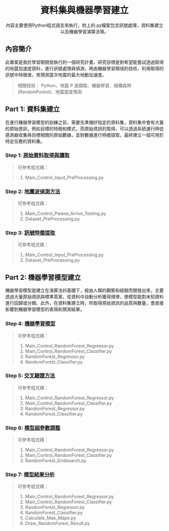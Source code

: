 <h1 align="center">
資料集與機器學習建立
</h1>
<p align = "center">
內容主要使用Python程式語言來執行，附上的.py檔案包含訊號處理，資料集建立以及機器學習演算法等。
</p>


## 內容簡介
此專案是我於學習期間發執行的一個研究計畫，研究目標是對希望能嘗試透過取得的地震加速度資料，進行訊號處理與偵測，再由機器學習領域的技術，利用取得的訊號中特徵值，來預測當次地震的最大地動加速度。

> 相關技術： Python、地震 P 波擷取、機器學習、隨機森林(RandomForest)、地震震度預測


## Part 1: 資料集建立

在進行機器學習模型的訓練之前，需要先準備好指定的資料集，資料集中會有大量的原始資訊，例如目標的特徵和模式，而原始資訊的取得，可以透過系統運行時從感測器收集與目標相關的原始數據，並對數據進行特徵提取，最終建立一個可用於特定任務的資料集。


### Step 1: [原始資料取得與讀取](src/原始資料取得與讀取.md)

> 可參考程式碼：  
> 1. Main_Control_Input_PreProcessing.py


### Step 2: [地震波偵測方法](src/地震波偵測方法.md)

> 可參考程式碼：  
> 1. Main_Control_Pwave_Arrive_Testing.py
> 2. Dataset_PreProcessing.py


### Step 3: [訊號特徵提取](src/訊號特徵提取.md)


> 可參考程式碼：  
> 1. Main_Control_Input_PreProcessing.py
> 2. Dataset_PreProcessing.py


## Part 2: 機器學習模型建立
機器學習模型是建立在演算法的基礎下，經由人類的觀察和經驗而開發出來，主要透過大量原始資訊與標準答案，從資料中自動分析獲得規律，使模型能對未知資料進行回歸或分類。此外，在資料集建立時，所取得原始資訊的品質與數量，會直接影響到機器學習模型的表現和預測結果。


### Step 4: [機器學習模型](src/機器學習模型.md)


> 可參考程式碼：  
> 1. Main_Control_RandomForest_Regressor.py
> 2. Main_Control_RandomForest_Classifier.py
> 3. RandomForest_Regressor.py
> 4. RandomForest_Classifier.py

### Step 5: [交叉驗證方法](src/交叉驗證方法.md)


> 可參考程式碼：  
> 1. Main_Control_RandomForest_Regressor.py
> 2. Main_Control_RandomForest_Classifier.py
> 3. RandomForest_Regressor.py
> 4. RandomForest_Classifier.py


### Step 6: [模型超參數調整](src/模型超參數調整.md)


> 可參考程式碼：  
> 1. Main_Control_RandomForest_Regressor.py
> 2. Main_Control_RandomForest_Classifier.py
> 3. RandomForest_Gridsearch.py


### Step 7: [模型結果分析](src/模型結果分析.md)


> 可參考程式碼：
> 1. Main_Control_RandomForest_Regressor.py
> 2. Main_Control_RandomForest_Classifier.py
> 3. RandomForest_Regressor.py
> 4. RandomForest_Classifier.py 
> 5. Calculate_Mae_Mape.py
> 6. Draw_RandomForest_Result.py


